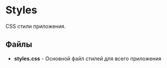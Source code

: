 # Styles

CSS стили приложения.

## Файлы

- **styles.css** - Основной файл стилей для всего приложения
